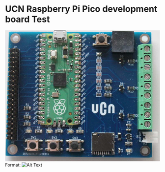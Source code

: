 # UCN Raspberry Pi Pico development board Test

![UCN Board](https://github.com/ibhelmer/rp_pico_board/blob/main/image/UCN_RP2_Board.jpg)
Format: ![Alt Text](url)

